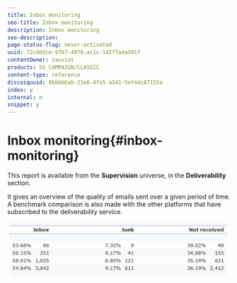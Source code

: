 ```yaml
---
title: Inbox monitoring
seo-title: Inbox monitoring
description: Inbox monitoring
seo-description: 
page-status-flag: never-activated
uuid: 72c9ddce-9767-4976-ac1c-1d2f7a4a501f
contentOwner: sauviat
products: SG_CAMPAIGN/CLASSIC
content-type: reference
discoiquuid: 8bbb66ab-21e6-4fa5-a541-5ef44c87155a
index: y
internal: n
snippet: y
---
```


# Inbox monitoring{#inbox-monitoring}

This report is available from the **Supervision** universe, in the **Deliverability** section.

It gives an overview of the quality of emails sent over a given period of time. A benchmark comparison is also made with the other platforms that have subscribed to the deliverability service.

![](assets/s_tn_del_inbox_monitoring.png)

